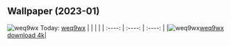 ## Wallpaper (2023-01)
![weq9wx](https://w.wallhaven.cc/full/we/wallhaven-weq9wx.png) Today: [weq9wx](https://th.wallhaven.cc/small/we/weq9wx.jpg)
|      |      |      |
| :----: | :----: | :----: |
|![weq9wx](https://th.wallhaven.cc/small/we/weq9wx.jpg)[weq9wx download 4k](https://wallhaven.cc/w/weq9wx)|